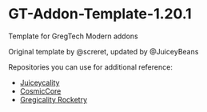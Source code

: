 # GT-Addon-Template-1.20.1
 Template for GregTech Modern addons

 Original template by @screret, updated by @JuiceyBeans

Repositories you can use for additional reference:

- [Juiceycality](https://github.com/JuiceyBeans/Juiceycality)
- [CosmicCore](https://github.com/Frontiers-PackForge/CosmicCore)
- [Gregicality Rocketry](https://github.com/Argent-Matter/gcyr/)